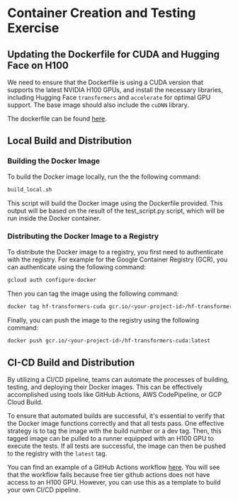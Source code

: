 # Container Creation and Testing Exercise

## Updating the Dockerfile for CUDA and Hugging Face on H100 
We need to ensure that the Dockerfile is using a CUDA version that supports the latest NVIDIA H100 GPUs, and install the necessary libraries, including Hugging Face `transformers` and `accelerate` for optimal GPU support. 
The base image should also include the `cuDNN` library.

The dockerfile can be found [here](./Dockerfile).

## Local Build and Distribution
### Building the Docker Image
To build the Docker image locally, run the the following command:
```bash
build_local.sh
```
This script will build the Docker image using the Dockerfile provided.
This output will be based on the result of the test_script.py script, which will be run inside the Docker container.

### Distributing the Docker Image to a Registry
To distribute the Docker image to a registry, you first need to authenticate with the registry.
For example for the Google Container Registry (GCR), you can authenticate using the following command:
```bash
gcloud auth configure-docker
```
Then you can tag the image using the following command:
```bash
docker tag hf-transformers-cuda gcr.io/<your-project-id>/hf-transformers-cuda:latest
```
Finally, you can push the image to the registry using the following command:
```bash
docker push gcr.io/<your-project-id>/hf-transformers-cuda:latest
```

## CI-CD Build and Distribution
By utilizing a CI/CD pipeline, teams can automate the processes of building, testing, and deploying their Docker images. This can be effectively accomplished using tools like GitHub Actions, AWS CodePipeline, or GCP Cloud Build.

To ensure that automated builds are successful, it's essential to verify that the Docker image functions correctly and that all tests pass. One effective strategy is to tag the image with the build number or a dev tag. Then, this tagged image can be pulled to a runner equipped with an H100 GPU to execute the tests. If all tests are successful, the image can then be pushed to the registry with the `latest` tag.

You can find an example of a GitHub Actions workflow [here](./.github/workflows/build-and-test.yml). You will see that the workflow fails because free tier github actions does not have access to an H100 GPU. However, you can use this as a template to build your own CI/CD pipeline.
